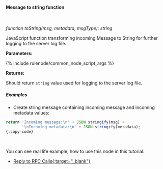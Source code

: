 #### Message to string function

<div class="divider"></div>
<br/>

*function toString(msg, metadata, msgType): string*

JavaScript function transforming incoming Message to String for further logging to the server log file.

**Parameters:**

{% include rulenode/common_node_script_args %}

**Returns:**

Should return `string` value used for logging to the server log file.

<div class="divider"></div>

##### Examples

* Create string message containing incoming message and incoming metadata values:

```javascript
return 'Incoming message:\n' + JSON.stringify(msg) + 
       '\nIncoming metadata:\n' + JSON.stringify(metadata);
{:copy-code}
```

<br>

You can see real life example, how to use this node in this tutorial:

- [Reply to RPC Calls{:target="_blank"}](${siteBaseUrl}/docs${docPlatformPrefix}/user-guide/rule-engine-2-0/tutorials/rpc-reply-tutorial#log-unknown-request)

<br>
<br>

